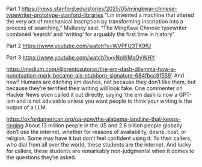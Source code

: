 Part 1
https://news.stanford.edu/stories/2025/05/mingkwai-chinese-typewriter-prototype-stanford-libraries
“Lin invented a machine that altered the very act of mechanical inscription by transforming inscription into a process of searching,” Mullaney said. “The MingKwai Chinese typewriter combined ‘search’ and ‘writing’ for arguably the first time in history"

Part 2
https://www.youtube.com/watch?v=WVPFU3TK9fU

Part 3
https://www.youtube.com/watch?v=yNoWMaOyWHY



https://medium.com/@brentcsutoras/the-em-dash-dilemma-how-a-punctuation-mark-became-ais-stubborn-signature-684fbcc9f559`
And now? Humans are ditching em dashes, not because they don’t like them, but because they’re terrified their writing will look fake. One commenter on Hacker News even called it out directly, saying ‘the em dash is now a GPT-ism and is not advisable unless you want people to think your writing is the output of a LLM.

https://oxfordamerican.org/oa-now/the-alabama-landline-that-keeps-ringing
About 13 million people in the US and 2.6 billion people globally don’t use the internet, whether for reasons of availability, desire, cost, or religion. Some may have it but don’t feel confident using it. To their callers, who dial from all over the world, these students are the internet. And lucky for callers, these students are remarkably non-judgmental when it comes to the questions they’re asked. 
